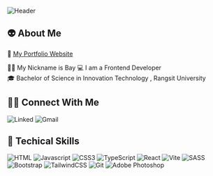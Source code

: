 ![Header](https://github.com/Basicbay/Basicbay/assets/151770227/aa19b847-82a5-4c11-9551-56b8353b5050)

## 👽 About Me 

🔗 [My Portfolio Website](https://nattagrit-portfolio.netlify.app/) 

🧑🏻  My Nickname is Bay
💻  I am a Frontend Developer \
🎓  Bachelor of Science in Innovation Technology , Rangsit University 


## 🤝🏻 Connect With Me 

![Linked](https://img.shields.io/badge/LinkedIn-0077B5?style=for-the-badge&logo=linkedin&logoColor=white) 
![Gmail](https://img.shields.io/badge/Gmail-D14836?style=for-the-badge&logo=gmail&logoColor=white)

## 🌌 Techical Skills 

![HTML](https://img.shields.io/badge/HTML5-E34F26?style=for-the-badge&logo=html5&logoColor=white)
![Javascript](https://img.shields.io/badge/Javascript-F0DB4F?style=for-the-badge&labelColor=black&logo=javascript&logoColor=F0DB4F)
![CSS3](https://img.shields.io/badge/CSS3-1572B6?style=for-the-badge&logo=css3&logoColor=white)
![TypeScript](https://img.shields.io/badge/typescript-%23007ACC.svg?style=for-the-badge&logo=typescript&logoColor=white)
![React](https://img.shields.io/badge/react-%2320232a.svg?style=for-the-badge&logo=react&logoColor=%2361DAFB)
![Vite](https://img.shields.io/badge/vite-%23646CFF.svg?style=for-the-badge&logo=vite&logoColor=white)
![SASS](https://img.shields.io/badge/SASS-hotpink.svg?style=for-the-badge&logo=SASS&logoColor=white)
![Bootstrap](https://img.shields.io/badge/bootstrap-%238511FA.svg?style=for-the-badge&logo=bootstrap&logoColor=white)
![TailwindCSS](https://img.shields.io/badge/tailwindcss-%2338B2AC.svg?style=for-the-badge&logo=tailwind-css&logoColor=white)
![Git](https://img.shields.io/badge/git-%23F05033.svg?style=for-the-badge&logo=git&logoColor=white)
![Adobe Photoshop](https://img.shields.io/badge/adobe%20photoshop-%2331A8FF.svg?style=for-the-badge&logo=adobe%20photoshop&logoColor=white)



